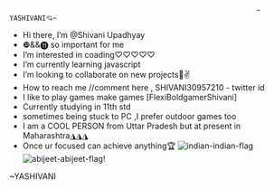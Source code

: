                                                                  ~ YASHIVANI💘~
-  Hi there, I’m @Shivani Upadhyay
-  ❿&&⓫ so important for me 
-  I’m interested in coading♡♡♡♡♡
-  I’m currently learning javascript
-  I’m looking to collaborate on new projects🐾✌
-  How to reach me //comment here , SHIVANI30957210 - twitter id
-  I like to play games make games [FlexiBoldgamerShivani]
-  Currently studying in 11th std
-  sometimes being stuck to PC ,I prefer outdoor games too 
-  I am a COOL PERSON from Uttar Pradesh but at present in Maharashtra◮◮◮
-  Once ur focused can achieve anything🏆
![indian-indian-flag](https://user-images.githubusercontent.com/76774000/228611290-1f658a01-3919-4c9e-a17d-8edfaf2935e4.gif)
![abijeet-abijeet-flag](https://user-images.githubusercontent.com/76774000/228611570-e8e6ea03-c219-4ecb-b9f4-bc739f05e3e2.gif)!

~YASHIVANI
